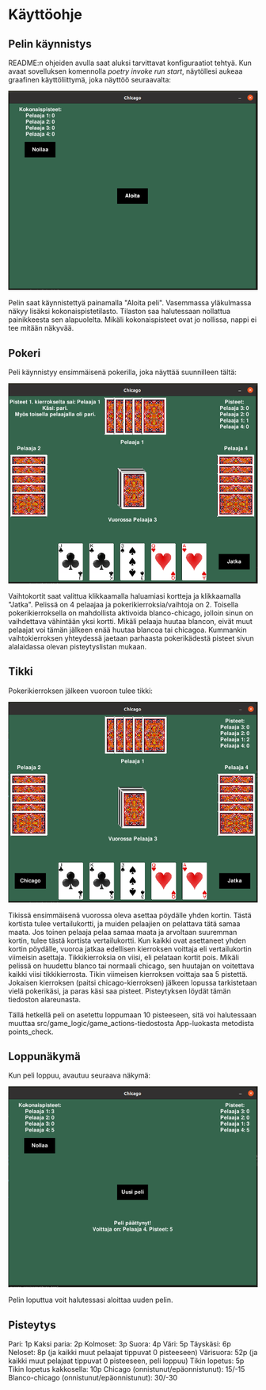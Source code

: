<h1>Käyttöohje</h2>
<h2> Pelin käynnistys </h2>
README:n ohjeiden avulla saat aluksi tarvittavat konfiguraatiot tehtyä. Kun avaat sovelluksen komennolla <i>poetry invoke run start</i>, näytöllesi aukeaa graafinen käyttöliittymä, joka näyttöö seuraavalta:

![Aloitusnäkymä](./kuvat/aloitusnakyma.png)

Pelin saat käynnistettyä painamalla "Aloita peli". Vasemmassa yläkulmassa näkyy lisäksi kokonaispistetilasto. Tilaston saa halutessaan nollattua painikkeesta sen alapuolelta. Mikäli kokonaispisteet ovat jo nollissa, nappi ei tee mitään näkyvää.

<h2> Pokeri </h2>

Peli käynnistyy ensimmäisenä pokerilla, joka näyttää suunnilleen tältä:

![Pokerinäkymä](./kuvat/pokerinakyma.png)

Vaihtokortit saat valittua klikkaamalla haluamiasi kortteja ja klikkaamalla "Jatka". Pelissä on 4 pelaajaa ja pokerikierroksia/vaihtoja on 2. Toisella pokerikierroksella on mahdollista aktivoida blanco-chicago, jolloin sinun on vaihdettava vähintään yksi kortti. Mikäli pelaaja huutaa blancon, eivät muut pelaajat voi tämän jälkeen enää huutaa blancoa tai chicagoa. Kummankin vaihtokierroksen yhteydessä jaetaan parhaasta pokerikädestä pisteet sivun alalaidassa olevan pisteytyslistan mukaan.

<h2> Tikki </h2>

Pokerikierroksen jälkeen vuoroon tulee tikki:

![Tikkinäkymä](./kuvat/tikkinakyma.png)

Tikissä ensimmäisenä vuorossa oleva asettaa pöydälle yhden kortin. Tästä kortista tulee vertailukortti, ja muiden pelaajien on pelattava tätä samaa maata. Jos toinen pelaaja pelaa samaa maata ja arvoltaan suuremman kortin, tulee tästä kortista vertailukortti. Kun kaikki ovat asettaneet yhden kortin pöydälle, vuoroa jatkaa edellisen kierroksen voittaja eli vertailukortin viimeisin asettaja. Tikkikierroksia on viisi, eli pelataan kortit pois. Mikäli pelissä on huudettu blanco tai normaali chicago, sen huutajan on voitettava kaikki viisi tikkikierrosta. Tikin viimeisen kierroksen voittaja saa 5 pistettä. Jokaisen kierroksen (paitsi chicago-kierroksen) jälkeen lopussa tarkistetaan vielä pokerikäsi, ja paras käsi saa pisteet. Pisteytyksen löydät tämän tiedoston alareunasta.


Tällä hetkellä peli on asetettu loppumaan 10 pisteeseen, sitä voi halutessaan muuttaa src/game_logic/game_actions-tiedostosta App-luokasta metodista points_check.

<h2> Loppunäkymä </h2>

Kun peli loppuu, avautuu seuraava näkymä:

![Loppunäkymä](./kuvat/loppunakyma.png)

Pelin loputtua voit halutessasi aloittaa uuden pelin.

<h2> Pisteytys </h2>
Pari: 1p
Kaksi paria: 2p
Kolmoset: 3p
Suora: 4p
Väri: 5p
Täyskäsi: 6p
Neloset: 8p (ja kaikki muut pelaajat tippuvat 0 pisteeseen)
Värisuora: 52p (ja kaikki muut pelajaat tippuvat 0 pisteeseen, peli loppuu)
Tikin lopetus: 5p
Tikin lopetus kakkosella: 10p
Chicago (onnistunut/epäonnistunut): 15/-15
Blanco-chicago (onnistunut/epäonnistunut): 30/-30